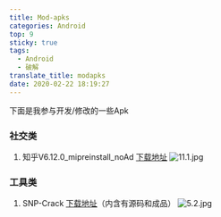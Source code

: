 ```yaml
---
title: Mod-apks
categories: Android
top: 9
sticky: true
tags:
  - Android
  - 破解
translate_title: modapks
date: 2020-02-22 18:19:27
---
```

下面是我参与开发/修改的一些Apk
### 社交类
1. 知乎V6.12.0_mipreinstall_noAd
[下载地址](https://www.lanzous.com/b02mrxt4d)
![11.1.jpg](https://gitee.com/wtrwx/wtrwxIMG/raw/master/11.1.jpg)
### 工具类
1. SNP-Crack
[下载地址](https://www.lanzous.com/i93q9tg)（内含有源码和成品）
![5.2.jpg](https://gitee.com/wtrwx/wtrwxIMG/raw/master/5.2.jpg)

